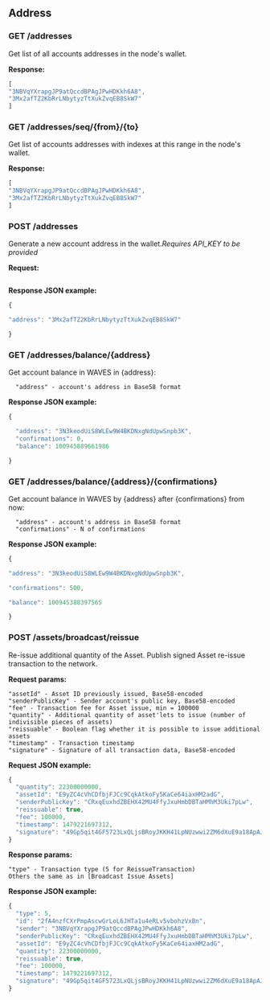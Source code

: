 ## Address

### GET /addresses

Get list of all accounts addresses in the node's wallet.

**Response:**

```js
[
"3NBVqYXrapgJP9atQccdBPAgJPwHDKkh6A8",
"3Mx2afTZ2KbRrLNbytyzTtXukZvqEB8SkW7"
]
```

### GET /addresses/seq/{from}/{to}

Get list of accounts addresses with indexes at this range in the node's wallet.

**Response:**

```js
[
"3NBVqYXrapgJP9atQccdBPAgJPwHDKkh6A8",  
"3Mx2afTZ2KbRrLNbytyzTtXukZvqEB8SkW7"
]
```

### POST /addresses

Generate a new account address in the wallet._Requires API\_KEY to be provided_

**Request:**

```

```

**Response JSON example:**

```js
{

"address": "3Mx2afTZ2KbRrLNbytyzTtXukZvqEB8SkW7"

}
```

### GET /addresses/balance/{address}

Get account balance in WAVES in {address}:

```
  "address" - account's address in Base58 format
```

**Response JSON example:**

```js
{

  "address": "3N3keodUiS8WLEw9W4BKDNxgNdUpwSnpb3K",
  "confirmations": 0,
  "balance": 100945889661986

}
```

### GET /addresses/balance/{address}/{confirmations}

Get account balance in WAVES by {address} after {confirmations} from now:

```
  "address" - account's address in Base58 format
  "confirmations" - N of confirmations
```

**Response JSON example:**

```js
{

"address": "3N3keodUiS8WLEw9W4BKDNxgNdUpwSnpb3K",

"confirmations": 500,

"balance": 100945388397565

}
```



### POST /assets/broadcast/reissue

Re-issue additional quantity of the Asset. Publish signed Asset re-issue transaction to the network.

**Request params:**

```
"assetId" - Asset ID previously issued, Base58-encoded
"senderPublicKey" - Sender account's public key, Base58-encoded
"fee" - Transaction fee for Asset issue, min = 100000
"quantity" - Additional quantity of asset'lets to issue (number of indivisible pieces of assets)
"reissuable" - Boolean flag whether it is possible to issue additional assets
"timestamp" - Transaction timestamp
"signature" - Signature of all transaction data, Base58-encoded

```

**Request JSON example:**

```js
{
  "quantity": 22300000000,
  "assetId": "E9yZC4cVhCDfbjFJCc9CqkAtkoFy5KaCe64iaxHM2adG",
  "senderPublicKey": "CRxqEuxhdZBEHX42MU4FfyJxuHmbDBTaHMhM3Uki7pLw",
  "reissuable": true,
  "fee": 100000,
  "timestamp": 1479221697312,
  "signature": "49Gp5qit4GF5723LxQLjsBRoyJKKH41LpNUzwwi2ZM6dXuE9a18ApAJt9sfK3uMpjD1PiHXshS31nN9NtpYm8veu"
}
```

**Response params:**

```
"type" - Transaction type (5 for ReissueTransaction)
Others the same as in [Broadcast Issue Assets]

```

**Response JSON example:**

```js
{
  "type": 5,
  "id": "2fA4nzfCXrPmpAscwGrLoL6JHTa1u4eRLv5vbohzVxBn",
  "sender": "3NBVqYXrapgJP9atQccdBPAgJPwHDKkh6A8",
  "senderPublicKey": "CRxqEuxhdZBEHX42MU4FfyJxuHmbDBTaHMhM3Uki7pLw",
  "assetId": "E9yZC4cVhCDfbjFJCc9CqkAtkoFy5KaCe64iaxHM2adG",
  "quantity": 22300000000,
  "reissuable": true,
  "fee": 100000,
  "timestamp": 1479221697312,
  "signature": "49Gp5qit4GF5723LxQLjsBRoyJKKH41LpNUzwwi2ZM6dXuE9a18ApAJt9sfK3uMpjD1PiHXshS31nN9NtpYm8veu"
}
```



